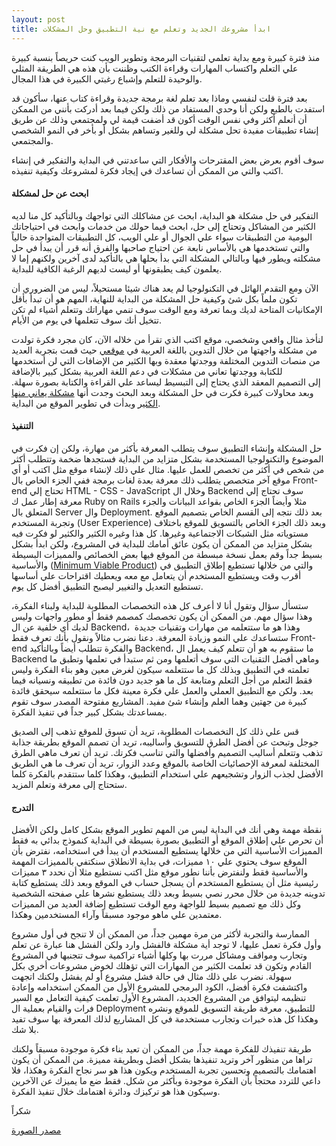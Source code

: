 ```yaml
---
layout: post
title: ابدأ مشروعك الجديد وتعلم مع نية التطبيق وحل المشكلات
---
```


منذ فترة كبيرة ومع بداية تعلمي لتقنيات البرمجة وتطوير الويب كنت حريصاً بنسبة كبيرة علي التعلم واكتساب المهارات وقراءة الكتب وظننت بأن هذه هي الطريقة المثلي والوحيدة للتعلم وإشباع رغبتي الكبيرة في هذا المجال.

بعد فترة قلت لنفسي وماذا بعد تعلم لغة برمجة جديدة وقراءة كتاب عنها، سأكون قد استفدت بالطبع ولكن أنا وحدي المستفاد من ذلك ولكن فيما بعد أدركت بأنني من الممكن أن أتعلم أكثر وفي نفس الوقت أكون قد أضفت قيمة لي ولمجتمعي وذلك عن طريق إنشاء تطبيقات مفيدة تحل مشكلة لي وللغير وتساهم بشكل أو بأخر في النمو الشخصي والمجتمعي.

سوف أقوم بعرض بعض المقترحات والأفكار التي ساعدتني في البداية والتفكير في إنشاء اكتب والتي من الممكن أن تساعدك في إيجاد فكرة لمشروعك وكيفية تنفيذه.

#### ابحث عن حل لمشكلة

التفكير في حل مشكلة هو البداية، ابحث عن مشاكلك التي تواجهك وبالتأكيد كل منا لديه الكثير من المشاكل وتحتاج إلى حل، ابحث فيما حولك من خدمات وابحث في احتياجاتك اليومية من التطبيقات سواء علي الجوال أو علي الويب، كل التطبيقات المتواجدة حالياً والتي تستخدمها هي بالأساس نابعة عن احتياج صاحبها والفرق أنه قرر أن يبدأ في حل مشكلته ويطور فيها وبالتالي المشكلة التي بدأ بحلها هي بالتأكيد لدى آخرين ولكنهم إما لا يعلمون كيف يطبقونها أو ليست لديهم الرغبة الكافية للبداية.

الآن ومع التقدم الهائل في التكنولوجيا لم يعد هناك شيئا مستحيلاً، ليس من الضروري أن تكون ملماً بكل شئ وكيفية حل المشكلة من البداية للنهاية، المهم هو أن تبدأ بأقل الإمكانيات المتاحة لديك وبما تعرفة ومع الوقت سوف تنمي مهاراتك وتتعلم أشياء لم تكن تتخيل أنك سوف تتعلمها في يوم من الأيام.

لنأخذ مثال واقعي وشخصي، موقع اكتب الذي تقرأ من خلاله الآن، كان مجرد فكرة تولدت من مشكلة واجهتها من خلال التدوين باللغة العربية في [موقعي](http://ahmadajmi.com/) حيث قمت بتجربة العديد من منصات التدوين المختلفة ووجدتها معقدة وبها الكثير من الإضافات التي لن أستخدمها للكتابة ووجدتها تعاني من مشكلات في دعم اللغة العربية بشكل كبير بالإضافة إلى التصميم المعقد الذي يحتاج إلى التبسيط ليساعد علي القراءة والكتابة بصورة سهلة. وبعد محاولات كبيرة فكرت في حل المشكلة وبعد البحث وجدت أنها [مشكلة يعاني منها الكثير](https://io.hsoub.com/content/13277-%D9%8A%D9%88%D8%AC%D8%AF-0-%D9%85%D9%86%D8%B5%D8%A9-%D8%AA%D8%AF%D9%88%D9%8A%D9%86-%D8%B9%D8%B1%D8%A8%D9%8A%D8%A9) وبدأت في تطوير الموقع من البداية.

#### التنفيذ

حل المشكلة وإنشاء التطبيق سوف يتطلب المعرفة بأكثر من مهارة، ولكن إن فكرت في الموضوع والتكنولوجيا المستخدمة بشكل متزايد من البداية فستجدها ضخمة وتتطلب أكثر من شخص في أكثر من تخصص للعمل عليها. مثال علي ذلك لإنشاء موقع مثل اكتب أو أي موقع آخر متخصص يتطلب ذلك معرفة بعدة لغات برمجة ففي الجزء الخاص بال Front-end تحتاج إلي HTML - CSS - JavaScript وخلال ال Backend سوف تحتاج إلي معرفة إطار عمل ك Ruby on Rails مثلا وأيضاً الجزء الخاص بقواعد البيانات والجزء المتعلق بال Server وال Deployment. بعد ذلك نتجه إلى القسم الخاص بتصميم الموقع وتجربة المستخدم (User Experience) وبعد ذلك الجزء الخاص بالتسويق للموقع باختلاف مستوياته مثل الشبكات الاجتماعية وغيرها. كل هذا وغيره الكثير والكثير لو فكرت فيه بشكل متزايد من الممكن أن يكون عائق أمامك للبداية في المشروع، ولكن ابدأ بشكل بسيط جداً وقم بعمل نسخة مبسطة من الموقع فيها بعض الخصائص والمميزات البسيطة والأساسية ([Minimum Viable Product](http://en.wikipedia.org/wiki/Minimum_viable_product)) والتي من خلالها تستطيع إطلاق التطبيق في أقرب وقت ويستطيع المستخدم أن يتعامل مع معه ويعطيك اقتراحات علي أساسها تستطيع التعديل والتغيير ليصبح التطبيق أفضل كل يوم.

ستسأل سؤال وتقول أنا لا أعرف كل هذه التخصصات المطلوبة للبداية ولبناء الفكرة، وهذا سؤال مهم. من الممكن أن يكون تخصصك كمصمم فقط أو مطور واجهات وليس لديك أي خلفية عن ال Backend،  وهذا هو ما ستتعلمه من مهارات وتقنيات جديدة ستساعدك علي النمو وزيادة المعرفة. دعنا نضرب مثالاً ونقول بأنك تعرف فقط Front-end والفكرة تتطلب أيضاً وبالتأكيد Backend، ما ستقوم به هو أن تتعلم كيف يعمل ال Backend وماهي أفضل التقنيات التي سوف أتعلمها ومن ثم ستبدأ في تعلمها وتطبق ما تعلمته في التطبيق وبذلك كل ما ستتعلمه سيكون لغرض معين وهو بناء الفكرة وليس فقط التعلم من أجل التعلم ومتابعة كل ما هو جديد دون فائدة من تطبيقه ونسيانه فيما بعد. ولكن مع التطبيق العملي والعمل علي فكرة معينة فكل ما ستتعلمه سيحقق فائدة كبيرة من جهتين وهما العلم وإنشاء شئ مفيد. المشاريع مفتوحة المصدر سوف تقوم بمساعدتك بشكل كبير جداً في تنفيذ الفكرة.

قس علي ذلك كل التخصصات المطلوبة، تريد أن تسوق للموقع تذهب إلى الصديق جوجل وتبحث عن أفضل الطرق للتسويق وأساليبه، تريد أن تصمم الموقع بطريقة جذابة تذهب وتتعلم أساليب التصميم وأفضلها والتي تناسب فكرتك. تريد أن تعرف ماهي الطرق المختلفة لمعرفة الإحصائيات الخاصة بالموقع وعدد الزوار، تريد أن تعرف ما هي الطريق الأفضل لجذب الزوار وتشجيعهم علي استخدام التطبيق، وهكذا كلما ستتقدم بالفكرة كلما ستحتاج إلى معرفة وتعلم المزيد.

#### التدرج

نقطة مهمة وهي أنك في البداية ليس من المهم تطوير الموقع بشكل كامل ولكن الأفضل أن تحرص علي إطلاق الموقع أو التطبيق بصورة بسيطة في البداية كنموذج بدائي به فقط المميزات الأساسية التي من خلالها يستطيع المستخدم أن يبدأ في استخدامه، نفترض بأن الموقع سوف يحتوي علي ١٠ مميزات، في بداية الانطلاق سنكتفي بالمميزات المهمة والأساسية فقط ولنفترض بأننا نطور موقع مثل اكتب نستطيع مثلا أن نحدد ٣ مميزات رئيسية مثل أن يستطيع المستخدم أن يسجل حساب في الموقع وبعد ذلك يستطيع كتابة تدوينه جديدة من خلال محرر نصي بسيط وبعد ذلك يستطيع نشرها علي صفحته الشخصية وكل ذلك مع تصميم بسيط للواجهة ومع الوقت تستطيع إضافة العديد من المميزات معتمدين علي ماهو موجود مسبقاً وآراء المستخدمين وهكذا.

الممارسة والتجربة لأكثر من مرة مهمين جداً، من الممكن أن لا تنجح في أول مشروع وأول فكرة تعمل عليها، لا توجد أية مشكلة فالفشل وارد ولكن الفشل هنا عبارة عن تعلم وتجارب ومواقف ومشاكل مررت بها وكلها أشياء تراكمية سوف تتجنبها في المشروع القادم وتكون قد تعلمت الكثير من المهارات التي تؤهلك لخوض مشروعات أخري بكل سهولة. نضرب علي ذلك مثال في حالة فشل مشروع أو لم يفشل ولكنك اتجهت واكتشفت فكرة أفضل، الكود البرمجي للمشروع الأول من الممكن استخدامه وإعادة تنظيمه ليتوافق من المشروع الجديد، المشروع الأول تعلمت كيفية التعامل مع السير فرات والقيام بعملية ال Deployment للتطبيق، معرفة طريقة التسويق للموقع ونشره وهكذا كل هذه خبرات وتجارب مستخدمة في كل المشاريع لذلك المعرفة بها سوف تفيد بلا شك.

طريقة تنفيذك للفكرة مهمة جداً، من الممكن أن تعيد بناء فكرة موجودة مسبقاً ولكنك تراها من منظور آخر وتريد تنفيذها بشكل أفضل وبطريقة مميزة. من الممكن أن يكون اهتمامك بالتصميم وتحسين تجربة المستخدم ويكون هذا هو سر نجاح الفكرة وهكذا، فلا داعي للتردد محتجاً بأن الفكرة موجودة وبأكثر من شكل. فقط ضع ما يميزك عن الآخرين وسيكون هذا هو تركيزك ودائرة اهتمامك خلال تنفيذ الفكرة.

شكراً

[مصدر الصورة](https://dribbble.com/shots/1988651-Startup-Essentials?list=searches&tag=startup&offset=31)
